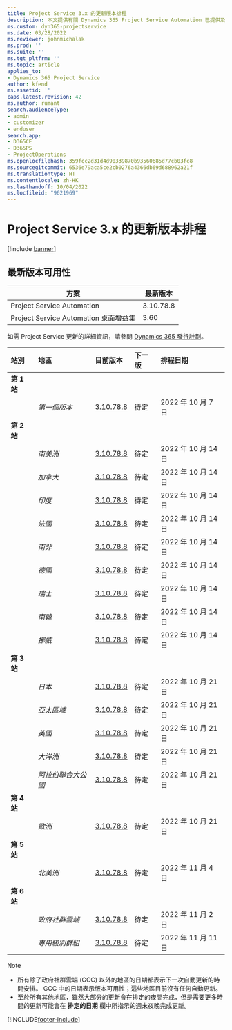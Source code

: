 ```yaml
---
title: Project Service 3.x 的更新版本排程
description: 本文提供有關 Dynamics 365 Project Service Automation 已提供及即將發行版本的資訊。
ms.custom: dyn365-projectservice
ms.date: 03/28/2022
ms.reviewer: johnmichalak
ms.prod: ''
ms.suite: ''
ms.tgt_pltfrm: ''
ms.topic: article
applies_to:
- Dynamics 365 Project Service
author: kfend
ms.assetid: ''
caps.latest.revision: 42
ms.author: rumant
search.audienceType:
- admin
- customizer
- enduser
search.app:
- D365CE
- D365PS
- ProjectOperations
ms.openlocfilehash: 359fcc2d31d4d90339870b93560685d77cb03fc8
ms.sourcegitcommit: 6536e79aca5ce2cb0276a4366db69d688962a21f
ms.translationtype: HT
ms.contentlocale: zh-HK
ms.lasthandoff: 10/04/2022
ms.locfileid: "9621969"
---
```

# <a name="update-release-schedule-for-project-service-3x"></a>Project Service 3.x 的更新版本排程

[!include [banner](../includes/psa-now-project-operations.md)]

## <a name="latest-version-availability"></a>最新版本可用性

| 方案  |  最新版本 |
|-------|----|
| Project Service Automation    | 3.10.78.8 |
| Project Service Automation 桌面增益集                | 3.60          |

如需 Project Service 更新的詳細資訊，請參閱 [Dynamics 365 發行計劃](/dynamics365/release-plans/)。 

| 站別  | 地區 | 目前版本 | 下一版 |  排程日期
| :---   | :---   | :---   | :---   |:---   |         
|<strong>第 1 站</strong> | |  |  | |
| | <i>第一個版本</i> | [3.10.78.8](whats-new-ur-47.md)| 待定 | 2022 年 10 月 7 日
|<strong>第 2 站</strong> | |  |  | |
| | <i>南美洲</i> | [3.10.78.8](whats-new-ur-47.md) | 待定 | 2022 年 10 月 14 日
| | <i>加拿大</i> | [3.10.78.8](whats-new-ur-47.md) | 待定 | 2022 年 10 月 14 日
| | <i>印度</i> | [3.10.78.8](whats-new-ur-47.md) | 待定 | 2022 年 10 月 14 日
| | <i>法國</i> | [3.10.78.8](whats-new-ur-47.md) | 待定 | 2022 年 10 月 14 日
| | <i>南非</i> | [3.10.78.8](whats-new-ur-47.md) | 待定 | 2022 年 10 月 14 日
| | <i>德國</i> | [3.10.78.8](whats-new-ur-47.md) | 待定 | 2022 年 10 月 14 日
| | <i>瑞士</i> | [3.10.78.8](whats-new-ur-47.md) | 待定 | 2022 年 10 月 14 日
| | <i>南韓</i> | [3.10.78.8](whats-new-ur-47.md) | 待定 | 2022 年 10 月 14 日
| | <i>挪威</i> | [3.10.78.8](whats-new-ur-47.md) | 待定 | 2022 年 10 月 14 日
|<strong>第 3 站</strong> | |  |  | |
| | <i>日本</i> | [3.10.78.8](whats-new-ur-47.md) | 待定 | 2022 年 10 月 21 日
| | <i>亞太區域</i> | [3.10.78.8](whats-new-ur-47.md) | 待定 | 2022 年 10 月 21 日
| | <i>英國</i> | [3.10.78.8](whats-new-ur-47.md) | 待定 | 2022 年 10 月 21 日
| | <i>大洋洲</i> | [3.10.78.8](whats-new-ur-47.md) | 待定 | 2022 年 10 月 21 日
| | <i>阿拉伯聯合大公國</i> | [3.10.78.8](whats-new-ur-47.md) | 待定 | 2022 年 10 月 21 日
|<strong>第 4 站</strong> | |  |  | |
| | <i>歐洲</i> | [3.10.78.8](whats-new-ur-47.md) | 待定 | 2022 年 10 月 21 日
|<strong>第 5 站</strong> | |  |  | |
| | <i>北美洲</i> | [3.10.78.8](whats-new-ur-47.md) | 待定 | 2022 年 11 月 4 日
|<strong>第 6 站</strong> | |  |  | |
| | <i>政府社群雲端</i> | [3.10.78.8](whats-new-ur-47.md) | 待定 | 2022 年 11 月 2 日
| | <i>專用級別群組</i> | [3.10.78.8](whats-new-ur-47.md) | 待定 | 2022 年 11 月 11 日




>[!Note]
> - 所有除了政府社群雲端 (GCC) 以外的地區的日期都表示下一次自動更新的時間安排。 GCC 中的日期表示版本可用性；這些地區目前沒有任何自動更新。
> - 至於所有其他地區，雖然大部分的更新會在排定的夜間完成，但是需要更多時間的更新可能會在 **排定的日期** 欄中所指示的週末夜晚完成更新。


[!INCLUDE[footer-include](../includes/footer-banner.md)]
